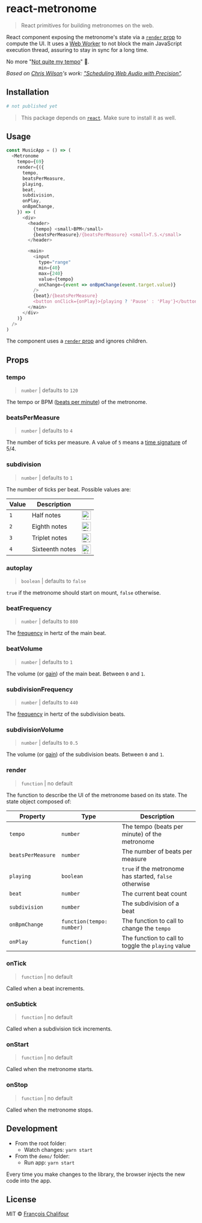 # react-metronome

> React primitives for building metronomes on the web.

React component exposing the metronome's state via a
[`render` prop](https://cdb.reacttraining.com/use-a-render-prop-50de598f11ce) to
compute the UI. It uses a
[Web Worker](https://developer.mozilla.org/en-US/docs/Web/API/Web_Workers_API)
to not block the main JavaScript execution thread, assuring to stay in sync for
a long time.

No more "[Not quite my tempo](https://www.youtube.com/watch?v=xDAsABdkWSc)" 🥁.

_Based on [Chris Wilson](https://twitter.com/cwilso)'s work:
["Scheduling Web Audio with Precision"](https://www.html5rocks.com/en/tutorials/audio/scheduling/)._

## Installation

```sh
# not published yet
```

> This package depends on [`react`](https://github.com/facebook/react). Make
> sure to install it as well.

## Usage

```js
const MusicApp = () => (
  <Metronome
    tempo={69}
    render={({
      tempo,
      beatsPerMeasure,
      playing,
      beat,
      subdivision,
      onPlay,
      onBpmChange,
    }) => (
      <div>
        <header>
          {tempo} <small>BPM</small>
          {beatsPerMeasure}/{beatsPerMeasure} <small>T.S.</small>
        </header>

        <main>
          <input
            type="range"
            min={40}
            max={240}
            value={tempo}
            onChange={event => onBpmChange(event.target.value)}
          />
          {beat}/{beatsPerMeasure}
          <button onClick={onPlay}>{playing ? 'Pause' : 'Play'}</button>
        </main>
      </div>
    )}
  />
)
```

The component uses a
[`render` prop](https://cdb.reacttraining.com/use-a-render-prop-50de598f11ce)
and ignores children.

## Props

### tempo

> `number` | defaults to `120`

The tempo or BPM
([beats per minute](https://en.wikipedia.org/wiki/Tempo#Beats_per_minute)) of
the metronome.

### beatsPerMeasure

> `number` | defaults to `4`

The number of ticks per measure. A value of `5` means a
[time signature](https://en.wikipedia.org/wiki/Time_signature) of 5/4.

### subdivision

> `number` | defaults to `1`

The number of ticks per beat. Possible values are:

| Value | Description     |                                                                                                                                             |
| ----- | --------------- | ------------------------------------------------------------------------------------------------------------------------------------------- |
| `1`   | Half notes      | <img src="https://user-images.githubusercontent.com/6137112/33534626-a8edf734-d876-11e7-841a-cd9a7b339303.png" alt="Half" height="24">      |
| `2`   | Eighth notes    | <img src="https://user-images.githubusercontent.com/6137112/33534624-a8bb266a-d876-11e7-9195-2e0a7cce1cff.png" alt="Eighth" height="24">    |
| `3`   | Triplet notes   | <img src="https://user-images.githubusercontent.com/6137112/33534625-a8d52baa-d876-11e7-9a15-745682939888.png" alt="Triplet" height="24">   |
| `4`   | Sixteenth notes | <img src="https://user-images.githubusercontent.com/6137112/33534627-a91dd5da-d876-11e7-8916-2bee2ce368d8.png" alt="Sixteenth" height="24"> |

### autoplay

> `boolean` | defaults to `false`

`true` if the metronome should start on mount, `false` otherwise.

### beatFrequency

> `number` | defaults to `880`

The
[frequency](https://developer.mozilla.org/fr/docs/Web/API/OscillatorNode/frequency)
in hertz of the main beat.

### beatVolume

> `number` | defaults to `1`

The volume (or
[gain](https://developer.mozilla.org/en-US/docs/Web/API/BaseAudioContext/createGain))
of the main beat. Between `0` and `1`.

### subdivisionFrequency

> `number` | defaults to `440`

The
[frequency](https://developer.mozilla.org/fr/docs/Web/API/OscillatorNode/frequency)
in hertz of the subdivision beats.

### subdivisionVolume

> `number` | defaults to `0.5`

The volume (or
[gain](https://developer.mozilla.org/en-US/docs/Web/API/BaseAudioContext/createGain))
of the subdivision beats. Between `0` and `1`.

### render

> `function` | no default

The function to describe the UI of the metronome based on its state. The state
object composed of:

| Property          | Type                      | Description                                            |
| ----------------- | ------------------------- | ------------------------------------------------------ |
| `tempo`           | `number`                  | The tempo (beats per minute) of the metronome          |
| `beatsPerMeasure` | `number`                  | The number of beats per measure                        |
| `playing`         | `boolean`                 | `true` if the metronome has started, `false` otherwise |
| `beat`            | `number`                  | The current beat count                                 |
| `subdivision`     | `number`                  | The subdivision of a beat                              |
| `onBpmChange`     | `function(tempo: number)` | The function to call to change the `tempo`             |
| `onPlay`          | `function()`              | The function to call to toggle the `playing` value     |

### onTick

> `function` | no default

Called when a beat increments.

### onSubtick

> `function` | no default

Called when a subdivision tick increments.

### onStart

> `function` | no default

Called when the metronome starts.

### onStop

> `function` | no default

Called when the metronome stops.

## Development

* From the root folder:
  * Watch changes: `yarn start`
* From the `demo/` folder:
  * Run app: `yarn start`

Every time you make changes to the library, the browser injects the new code into the app.

## License

MIT © [François Chalifour](https://francoischalifour.com)
